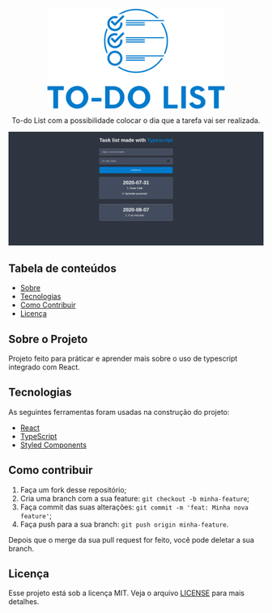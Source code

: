 <p align="center">
  <img src="./assets/Logo.svg" align="center" width="350" alt="Logo projeto">
</p>

<p align="center">
    To-do List com a possibilidade colocar o dia que a tarefa vai ser realizada.
</p>

<p align="center">
  <img src="./assets/Banner.png" alt="foto da aplicação" />
</p>

## Tabela de conteúdos
   * [Sobre](#Sobre)  
   * [Tecnologias](#tecnologias)
   * [Como Contribuir](#contribuir)
   * [Licença](#licença)
   
<h2 id="Sobre">Sobre o Projeto</h2>
Projeto feito para práticar e aprender mais sobre o uso de typescript integrado com React.

<h2 id="tecnologias">Tecnologias</h2>

As seguintes ferramentas foram usadas na construção do projeto:

- [React](https://pt-br.reactjs.org/)
- [TypeScript](https://www.typescriptlang.org/)
- [Styled Components](https://styled-components.com/)


<h2 id="contribuir">Como contribuir</h2>

1. Faça um fork desse repositório;
1. Cria uma branch com a sua feature: `git checkout -b minha-feature`;
1. Faça commit das suas alterações: `git commit -m 'feat: Minha nova feature'`;
1. Faça push para a sua branch: `git push origin minha-feature`.

Depois que o merge da sua pull request for feito, você pode deletar a sua branch.

<h2 id="licença">Licença</h2>

Esse projeto está sob a licença MIT. Veja o arquivo [LICENSE](LICENSE.md) para mais detalhes.

